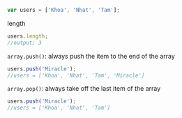 
```Javascript
var users = ['Khoa', 'Nhat', 'Tam'];
```

length

```Javascript
users.length;
//output: 3
```

`array.push()`: always push the item to the end of the array

```Javascript
users.push('Miracle');
//users = ['Khoa', 'Nhat', 'Tam', 'Miracle']
```

`array.pop()`: always take off the last item of the array

```Javascript
users.push('Miracle');
//users = ['Khoa', 'Nhat', 'Tam']
```

